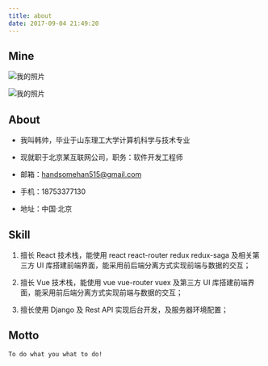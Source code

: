 ```yaml
---
title: about
date: 2017-09-04 21:49:20
---
```


## Mine

![我的照片](about/index/gitlab.jpeg)

![我的照片](about/index/mine.jpeg)

## About

+ 我叫韩帅，毕业于山东理工大学计算机科学与技术专业

+ 现就职于北京某互联网公司，职务：软件开发工程师

+ 邮箱：handsomehan515@gmail.com

+ 手机：18753377130

+ 地址：中国·北京

## Skill

1. 擅长 React 技术栈，能使用 react react-router redux redux-saga 及相关第三方 UI 库搭建前端界面，能采用前后端分离方式实现前端与数据的交互；

2. 擅长 Vue 技术栈，能使用 vue vue-router vuex 及第三方 UI 库搭建前端界面，能采用前后端分离方式实现前端与数据的交互；

3. 擅长使用 Django 及 Rest API 实现后台开发，及服务器环境配置；

## Motto

    To do what you what to do!